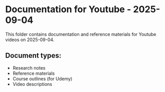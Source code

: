 # Documentation for Youtube - 2025-09-04

This folder contains documentation and reference materials for Youtube videos on 2025-09-04.

## Document types:
- Research notes
- Reference materials
- Course outlines (for Udemy)
- Video descriptions
